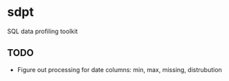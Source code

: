 # sdpt
SQL data profiling toolkit

## TODO
* Figure out processing for date columns: min, max, missing, distrubution
